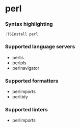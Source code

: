 # perl

### Syntax highlighting

```vim
:TSInstall perl
```

### Supported language servers

- perlls
- perlpls
- perlnavigator

### Supported formatters

- perlimports
- perltidy

### Supported linters

- perlimports

